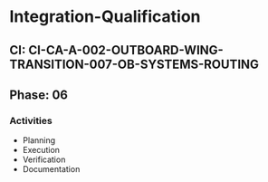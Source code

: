 # Integration-Qualification

## CI: CI-CA-A-002-OUTBOARD-WING-TRANSITION-007-OB-SYSTEMS-ROUTING
## Phase: 06

### Activities
- Planning
- Execution
- Verification
- Documentation
